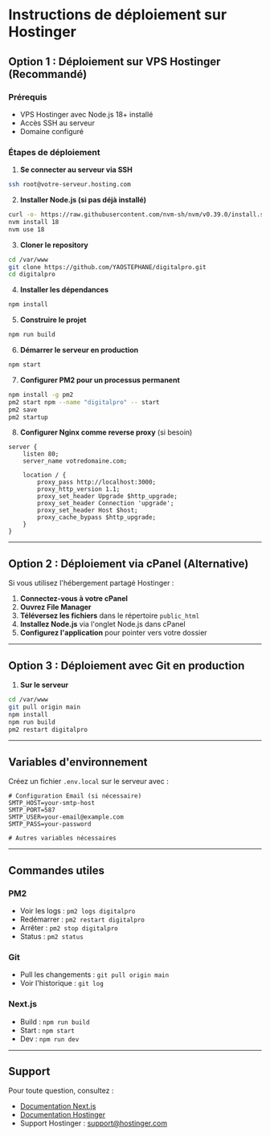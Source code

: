 # Instructions de déploiement sur Hostinger

## Option 1 : Déploiement sur VPS Hostinger (Recommandé)

### Prérequis
- VPS Hostinger avec Node.js 18+ installé
- Accès SSH au serveur
- Domaine configuré

### Étapes de déploiement

1. **Se connecter au serveur via SSH**
```bash
ssh root@votre-serveur.hosting.com
```

2. **Installer Node.js (si pas déjà installé)**
```bash
curl -o- https://raw.githubusercontent.com/nvm-sh/nvm/v0.39.0/install.sh | bash
nvm install 18
nvm use 18
```

3. **Cloner le repository**
```bash
cd /var/www
git clone https://github.com/YAOSTEPHANE/digitalpro.git
cd digitalpro
```

4. **Installer les dépendances**
```bash
npm install
```

5. **Construire le projet**
```bash
npm run build
```

6. **Démarrer le serveur en production**
```bash
npm start
```

7. **Configurer PM2 pour un processus permanent**
```bash
npm install -g pm2
pm2 start npm --name "digitalpro" -- start
pm2 save
pm2 startup
```

8. **Configurer Nginx comme reverse proxy** (si besoin)
```nginx
server {
    listen 80;
    server_name votredomaine.com;

    location / {
        proxy_pass http://localhost:3000;
        proxy_http_version 1.1;
        proxy_set_header Upgrade $http_upgrade;
        proxy_set_header Connection 'upgrade';
        proxy_set_header Host $host;
        proxy_cache_bypass $http_upgrade;
    }
}
```

---

## Option 2 : Déploiement via cPanel (Alternative)

Si vous utilisez l'hébergement partagé Hostinger :

1. **Connectez-vous à votre cPanel**
2. **Ouvrez File Manager**
3. **Téléversez les fichiers** dans le répertoire `public_html`
4. **Installez Node.js** via l'onglet Node.js dans cPanel
5. **Configurez l'application** pour pointer vers votre dossier

---

## Option 3 : Déploiement avec Git en production

1. **Sur le serveur**
```bash
cd /var/www
git pull origin main
npm install
npm run build
pm2 restart digitalpro
```

---

## Variables d'environnement

Créez un fichier `.env.local` sur le serveur avec :

```env
# Configuration Email (si nécessaire)
SMTP_HOST=your-smtp-host
SMTP_PORT=587
SMTP_USER=your-email@example.com
SMTP_PASS=your-password

# Autres variables nécessaires
```

---

## Commandes utiles

### PM2
- Voir les logs : `pm2 logs digitalpro`
- Redémarrer : `pm2 restart digitalpro`
- Arrêter : `pm2 stop digitalpro`
- Status : `pm2 status`

### Git
- Pull les changements : `git pull origin main`
- Voir l'historique : `git log`

### Next.js
- Build : `npm run build`
- Start : `npm start`
- Dev : `npm run dev`

---

## Support

Pour toute question, consultez :
- [Documentation Next.js](https://nextjs.org/docs)
- [Documentation Hostinger](https://www.hostinger.com/help)
- Support Hostinger : support@hostinger.com

